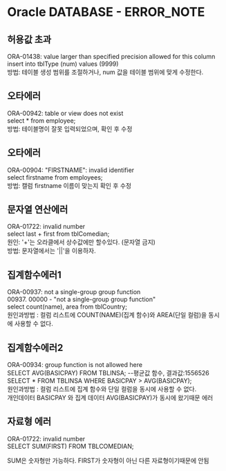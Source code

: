 # Oracle DATABASE - ERROR_NOTE 

## 허용값 초과
ORA-01438: value larger than specified precision allowed for this column   
insert into tblType (num) values (9999)   
방법: 테이블 생성 범위를 조절하거나, num 값을 테이블 범위에 맞게 수정한다.   

## 오타에러 
ORA-00942: table or view does not exist   
select * from employee;     
방법: 테이블명이 잘못 입력되었으며, 확인 후 수정    

## 오타에러
ORA-00904: "FIRSTNAME": invalid identifier   
select firstname from employees;    
방법: 캘럼 firstname 이름이 맞는지 확인 후 수정  

## 문자열 연산에러    
ORA-01722: invalid number   
select last + first from tblComedian;  
원인: '+'는 오라클에서 상수값에만 할수있다. (문자열 금지)  
방법: 문자열에서는 '||'을 이용하자.  

## 집계함수에러1
ORA-00937: not a single-group group function    
00937. 00000 -  "not a single-group group function"      
select count(name), area from tblCountry;     
원인과방법 : 컬럼 리스트에 COUNT(NAME)(집계 함수)와 AREA(단일 컬럼)을 동시에 사용할 수 없다.    


## 집계함수에러2
ORA-00934: group function is not allowed here      
SELECT AVG(BASICPAY) FROM TBLINSA; --평균값 함수, 결과값:1556526     
SELECT * FROM TBLINSA WHERE BASICPAY > AVG(BASICPAY);      
원인과방법 : 컬럼 리스트에 집계 함수와 단일 컬럼을 동시에 사용할 수 없다.       
개인데이터 BASICPAY 와 집계 데이터 AVG(BASICPAY)가 동시에 왔기때문 에러      

## 자료형 에러
ORA-01722: invalid number    
SELECT SUM(FIRST) FROM TBLCOMEDIAN;         

SUM은 숫자형만 가능하다. FIRST가 숫자형이 아닌 다른 자료형이기때문에 안됨        
